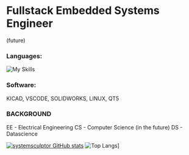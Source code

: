 # Fullstack Embedded Systems Engineer
(future)
### Languages:
![My Skills](https://skillicons.dev/icons?i=html,css,cpp,py,java,vue,js)
### Software:
KICAD, VSCODE, SOLIDWORKS, LINUX, QT5


### BACKGROUND
EE - Electrical Engineering
CS - Computer Science
(in the future)
DS - Datascience 

[![systemsculptor GitHub stats](https://github-readme-stats.vercel.app/api?username=systemsculptor)](https://github.com/systemsculptor/github-readme-stats)
![Top Langs](https://github-readme-stats.vercel.app/api/top-langs/?username=systemsculptor)]
